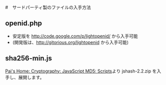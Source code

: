 #　サードパーティ製のファイルの入手方法

## openid.php

*  安定版を http://code.google.com/p/lightopenid/ から入手可能
*  (開発版は、http://gitorious.org/lightopenid から入手可能)

## sha256-min.js
  [Pai's Home: Cryptography: JavaScript MD5: Scripts](http://pajhome.org.uk/crypt/md5/scripts.html "Paiのページからsha-256-min.jsを入手")より jshash-2.2.zip を入手し、展開します。


